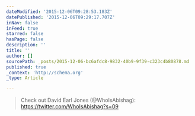 ```yaml
---
dateModified: '2015-12-06T09:28:53.183Z'
datePublished: '2015-12-06T09:29:17.707Z'
inNav: false
inFeed: true
starred: false
hasPage: false
description: ''
title: ''
author: []
sourcePath: _posts/2015-12-06-bc6afdc8-9832-40b9-9f39-c323c4b80878.md
published: true
_context: 'http://schema.org'
_type: Article

---
```

> Check out David Earl Jones (@WhoIsAbishag): https://twitter.com/WhoIsAbishag?s=09